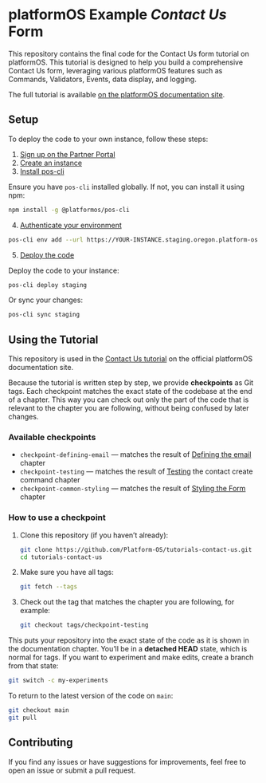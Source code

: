 # platformOS Example _Contact Us_ Form

This repository contains the final code for the Contact Us form tutorial on platformOS. This tutorial is designed to help you build a comprehensive Contact Us form, leveraging various platformOS features such as Commands, Validators, Events, data display, and logging.

The full tutorial is available [on the platformOS documentation site](https://documentation.platformos.com/get-started/contact-us-tutorial/).

## Setup

To deploy the code to your own instance, follow these steps:

1. [Sign up on the Partner Portal](https://documentation.platformos.com/get-started/installation-and-configuration/#sign-up-on-the-partner-portal)
2. [Create an instance](https://documentation.platformos.com/get-started/installation-and-configuration/#create-an-instance)
3. [Install pos-cli](https://documentation.platformos.com/get-started/installation-and-configuration/#install-pos-cli)

Ensure you have `pos-cli` installed globally. If not, you can install it using npm:

```bash
npm install -g @platformos/pos-cli
```

4. [Authenticate your environment](https://documentation.platformos.com/get-started/working-with-the-code-and-files/#authenticate-your-environment)

```bash
pos-cli env add --url https://YOUR-INSTANCE.staging.oregon.platform-os.com staging
```

5. [Deploy the code](https://documentation.platformos.com/get-started/working-with-the-code-and-files/#upload-your-code-to-an-instance)

Deploy the code to your instance:

```bash
pos-cli deploy staging
```

Or sync your changes:

```bash
pos-cli sync staging
```

## Using the Tutorial

This repository is used in the [Contact Us tutorial](https://documentation.platformos.com/get-started/contact-us-tutorial) on the official platformOS documentation site.

Because the tutorial is written step by step, we provide **checkpoints** as Git tags. Each checkpoint matches the exact state of the codebase at the end of a chapter. This way you can check out only the part of the code that is relevant to the chapter you are following, without being confused by later changes.

### Available checkpoints

* `checkpoint-defining-email` — matches the result of [Defining the email](https://documentation.platformos.com/get-started/contact-us-tutorial/defining-the-email) chapter
* `checkpoint-testing` — matches the result of [Testing](https://documentation.platformos.com/get-started/contact-us-tutorial/testing-contact-create-command) the contact create command chapter
* `checkpoint-common-styling` — matches the result of [Styling the Form](https://documentation.platformos.com/get-started/contact-us-tutorial/using-common-styling) chapter

### How to use a checkpoint

1. Clone this repository (if you haven’t already):

   ```bash
   git clone https://github.com/Platform-OS/tutorials-contact-us.git
   cd tutorials-contact-us
   ```

2. Make sure you have all tags:

   ```bash
   git fetch --tags
   ```

3. Check out the tag that matches the chapter you are following, for example:

   ```bash
   git checkout tags/checkpoint-testing
   ```

This puts your repository into the exact state of the code as it is shown in the documentation chapter.
You’ll be in a **detached HEAD** state, which is normal for tags. If you want to experiment and make edits, create a branch from that state:

```bash
git switch -c my-experiments
```

To return to the latest version of the code on `main`:

```bash
git checkout main
git pull
```

## Contributing

If you find any issues or have suggestions for improvements, feel free to open an issue or submit a pull request.
